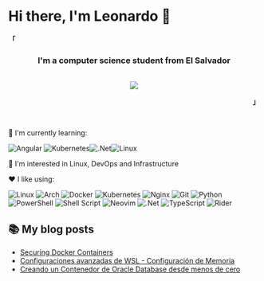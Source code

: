 # Hi there, I'm Leonardo :wave:

<!-- Profile -->
<p align="left"><strong><samp>「</samp></strong></p>
  <h3 align="center">I'm a computer science student from El Salvador</h3>
  <p align="center">
    <samp>
      <br>
        <image src="https://readme-typing-svg.herokuapp.com?font=Fira+Code&pause=1000&color=FB418C&center=true&vCenter=true&width=435&lines=I+love+learning+cool+stuff;I+like+breaking+stuff;I+like+penguins+%3C3;I+love+hacking">
      <br>
    </samp>
  </p>
<p align="right"><strong><samp>」</samp></strong></p>

<br>
<!--
| <img align="center" src="https://github-readme-stats-mu-black-50.vercel.app/api?username=lrivas3&show_icons=true&theme=radical&rank_icon=github" /> | <img align="center" src="https://github-readme-stats-mu-black-50.vercel.app/api/top-langs/?username=lrivas3&layout=compact&theme=radical" /> |
| --------- | ------- |
 -->

<!-- Others -->

:seedling: I'm currently learning:

![Angular](https://img.shields.io/badge/angular-%23DD0031.svg?style=for-the-badge&logo=angular&logoColor=white) ![Kubernetes](https://img.shields.io/badge/kubernetes-%23326ce5.svg?style=for-the-badge&logo=kubernetes&logoColor=white)![.Net](https://img.shields.io/badge/.NET-5C2D91?style=for-the-badge&logo=.net&logoColor=white)![Linux](https://img.shields.io/badge/Linux-FCC624?style=for-the-badge&logo=linux&logoColor=black)

:construction: I'm interested in Linux, DevOps and Infrastructure

:hearts: I like using:

![Linux](https://img.shields.io/badge/Linux-FCC624?style=for-the-badge&logo=linux&logoColor=black)
![Arch](https://img.shields.io/badge/Arch%20Linux-1793D1?logo=arch-linux&logoColor=fff&style=for-the-badge)
![Docker](https://img.shields.io/badge/docker-%230db7ed.svg?style=for-the-badge&logo=docker&logoColor=white)
![Kubernetes](https://img.shields.io/badge/kubernetes-%23326ce5.svg?style=for-the-badge&logo=kubernetes&logoColor=white)
![Nginx](https://img.shields.io/badge/nginx-%23009639.svg?style=for-the-badge&logo=nginx&logoColor=white)
![Git](https://img.shields.io/badge/git-%23F05033.svg?style=for-the-badge&logo=git&logoColor=white)
![Python](https://img.shields.io/badge/python-3670A0?style=for-the-badge&logo=python&logoColor=ffdd54)
![PowerShell](https://img.shields.io/badge/PowerShell-%235391FE.svg?style=for-the-badge&logo=powershell&logoColor=white)
![Shell Script](https://img.shields.io/badge/shell_script-%23121011.svg?style=for-the-badge&logo=gnu-bash&logoColor=white)
![Neovim](https://img.shields.io/badge/NeoVim-%2357A143.svg?&style=for-the-badge&logo=neovim&logoColor=white)
![.Net](https://img.shields.io/badge/.NET-5C2D91?style=for-the-badge&logo=.net&logoColor=white)
![TypeScript](https://img.shields.io/badge/typescript-%23007ACC.svg?style=for-the-badge&logo=typescript&logoColor=white)
![Rider](https://img.shields.io/badge/Rider-000000.svg?style=for-the-badge&logo=Rider&logoColor=white&color=black&labelColor=crimson)

<!-- Blog -->

## :books: My blog posts
<!-- BLOG-POST-LIST:START -->
- [Securing Docker Containers](https://lrivas3.hashnode.dev/securing-docker-containers)
- [Configuraciones avanzadas de WSL - Configuración de Memoria](https://lrivas3.hashnode.dev/configuraciones-avanzadas-de-wsl-configuracion-de-memoria)
- [Creando un Contenedor de Oracle Database desde menos de cero](https://lrivas3.hashnode.dev/creando-un-contenedor-de-oracle-database-desde-menos-de-cero)
<!-- BLOG-POST-LIST:END -->
